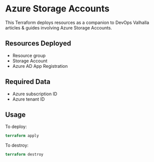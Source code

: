 # Azure Storage Accounts

This Terraform deploys resources as a companion to DevOps Valhalla articles & guides involving Azure Storage Accounts.

## Resources Deployed

- Resource group
- Storage Account
- Azure AD App Registration

## Required Data

- Azure subscription ID
- Azure tenant ID

## Usage

To deploy:

```terraform
terraform apply
```

To destroy:

```terraform
terraform destroy
```
